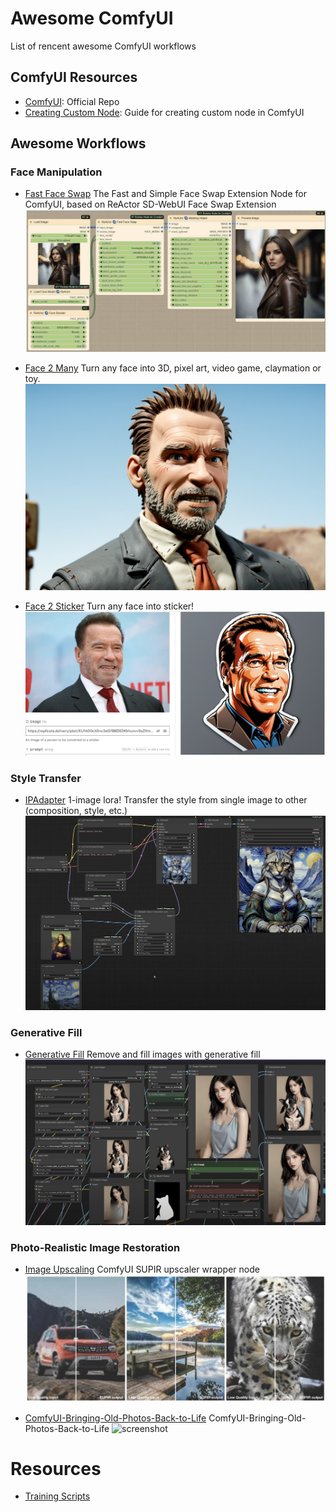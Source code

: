 # Awesome ComfyUI
List of rencent awesome ComfyUI workflows

## ComfyUI Resources
- [ComfyUI](https://github.com/comfyanonymous/ComfyUI): Official Repo
- [Creating Custom Node](https://github.com/foxtrot-roger/comfyui-custom-nodes): Guide for creating custom node in ComfyUI

## Awesome Workflows
### Face Manipulation
- [Fast Face Swap](https://github.com/Gourieff/comfyui-reactor-node?tab=readme-ov-file) The Fast and Simple Face Swap Extension Node for ComfyUI, based on ReActor SD-WebUI Face Swap Extension
  ![screenshot](resources/fastfaceswap.jpg)

- [Face 2 Many](https://github.com/fofr/cog-face-to-many) Turn any face into 3D, pixel art, video game, claymation or toy.
![screenshot](resources/face2many.jpg)

- [Face 2 Sticker](https://github.com/fofr/cog-face-to-sticker) Turn any face into sticker!
![screenshot](resources/face2sticker.jpg)

### Style Transfer
- [IPAdapter](https://github.com/cubiq/ComfyUI_IPAdapter_plus) 1-image lora! Transfer the style from single image to other (composition, style, etc.)
![screenshot](resources/IPAdapter1.jpg)

### Generative Fill
- [Generative Fill](workflows/generative_fill.json) Remove and fill images with generative fill
![screenshot](resources/generative_fill.jpg)

### Photo-Realistic Image Restoration
- [Image Upscaling](https://github.com/kijai/ComfyUI-SUPIR) ComfyUI SUPIR upscaler wrapper node
  ![screenshot](resources/supir.jpg)

- [ComfyUI-Bringing-Old-Photos-Back-to-Life](https://github.com/cdb-boop/ComfyUI-Bringing-Old-Photos-Back-to-Life) ComfyUI-Bringing-Old-Photos-Back-to-Life
  ![screenshot](https://github.com/cdb-boop/ComfyUI-Bringing-Old-Photos-Back-to-Life/blob/master/imgs/bopbtl-full-workflow-512.png?raw=true)

# Resources
- [Training Scripts](https://github.com/ostris/ai-toolkit)
